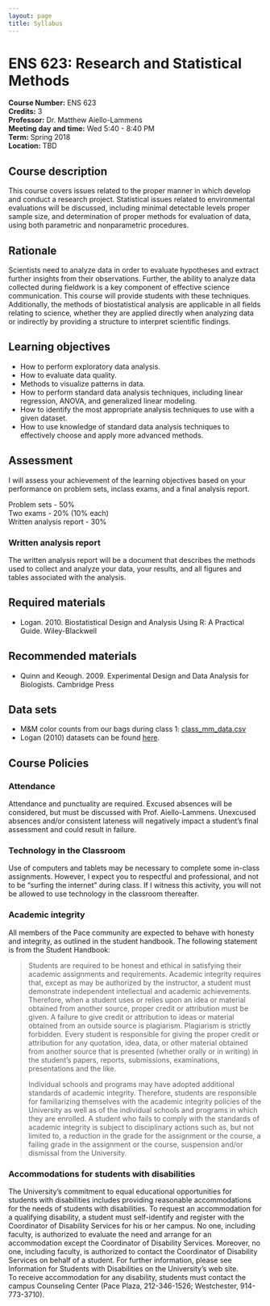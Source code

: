```yaml
---
layout: page
title: Syllabus
---
```


# ENS 623: Research and Statistical Methods

**Course Number:** ENS 623  
**Credits:** 3  
**Professor:** Dr. Matthew Aiello-Lammens  
**Meeting day and time:** Wed 5:40 - 8:40 PM  
**Term:** Spring 2018  
**Location:** TBD   

## Course description

This course covers issues related to the proper manner in which develop and conduct a research project.
Statistical issues related to environmental evaluations will be discussed, including minimal detectable levels proper sample size, and determination of proper methods for evaluation of data, using both parametric and nonparametric procedures. 

## Rationale

Scientists need to analyze data in order to evaluate hypotheses and extract further insights from their observations. 
Further, the ability to analyze data collected during fieldwork is a key component of effective science communication. 
This course will provide students with these techniques.
Additionally, the methods of biostatistical analysis are applicable in all fields relating to science, whether they are applied directly when analyzing data or indirectly by providing a structure to interpret scientific findings.


## Learning objectives

* How to perform exploratory data analysis.
* How to evaluate data quality.
* Methods to visualize patterns in data.
* How to perform standard data analysis techniques, including linear regression, ANOVA, and generalized linear modeling.
* How to identify the most appropriate analysis techniques to use with a given dataset.
* How to use knowledge of standard data analysis techniques to effectively choose and apply more advanced methods.

## Assessment

I will assess your achievement of the learning objectives based on your performance on problem sets, inclass exams, and a final analysis report.

Problem sets - 50%  
Two exams - 20% (10% each)  
Written analysis report - 30%  

### Written analysis report

The written analysis report will be a document that describes the methods used to collect and analyze your data, your results, and all figures and tables associated with the analysis. 


## Required materials

* Logan. 2010. Biostatistical Design and Analysis Using R: A Practical Guide. Wiley-Blackwell

## Recommended materials

* Quinn and Keough. 2009. Experimental Design and Data Analysis for Biologists. Cambridge Press



<!---
## Course schedule

This is a guide for the material we will cover during the course, however it may be amended during the semester as needed. 
Note that the **Reading** column indicates chapters in which material relavant to our topic can be found. 
I do not expect you to read all of what is listed here, but rather am pointing to the chapters most relevant for helping you solidify your knowledge of what we cover in class.

|Date | Topic | Reading | Lecture Notes | Assignment |
|-----|-------|---------|---------------|------------|
|1/25 |Introduction to Biostatistics and R |Q&K Chap. 1; Logan Chap. 1 | [Lecture notes 1](http://mlammens.github.io/Biostats/lectures/Lecture-1.html); [In class R file](http://mlammens.github.io/Biostats/lectures/Lecture-1-InClass.R)|[Problem Set 1](http://mlammens.github.io/Biostats/problem_sets/Problem-set-1.html) |
|2/1  |Data Exploration and Probability Distributions |Q&K Chap. 1 & 4; Logan Chap. 3 & 5 | [Lecture notes 2](http://mlammens.github.io/Biostats/lectures/Lecture-2.html); [In class R file](http://mlammens.github.io/Biostats/lectures/Lecture-2-InClass.R)| |
|2/8  |Probability Distributions and Estimation |Q&K Chap. 2 ; Logan Chap. 3 |[Lecture notes 3](http://mlammens.github.io/Biostats/lectures/Lecture-3.html); [In class R file](http://mlammens.github.io/Biostats/lectures/Lecture-3-InClass.R) | [Problem Set 2](http://mlammens.github.io/Biostats/problem_sets/Problem-set-2.html)|
|2/15 | NO CLASS | | | |
|2/22 |Distributions and Hypothesis Testing |Q&K Chap. 2; Logan Chap. 3 |[Lecture notes 4](http://mlammens.github.io/Biostats/lectures/Lecture-4.html); [In class R file](http://mlammens.github.io/Biostats/lectures/Lecture-4-InClass.R) |[Problem Set 3](http://mlammens.github.io/Biostats/problem_sets/Problem-set-3.html) |
|2/29 |Estimation, Hypothesis Testing |Q&K Chap. 3; Logan Chap. 6  |[Lecture notes 5](http://mlammens.github.io/Biostats/lectures/Lecture-5.html); [In class R file](http://mlammens.github.io/Biostats/lectures/Lecture-5-InClass.R) | |
|3/7  |Hypothesis Testing, Non-parametric Methods, Introduction to Linear Models |Q&K Chap. 3; Logan Chap. 6 |[Lecture notes 6](http://mlammens.github.io/Biostats/lectures/Lecture-6.html); [In class R file](http://mlammens.github.io/Biostats/lectures/Lecture-6-InClass.R) | |
|3/14 |Correlation and Regression| | [Lecture notes 7](http://mlammens.github.io/Biostats/lectures/Lecture-7.html); [Lecture notes 7 - addition](http://mlammens.github.io/Biostats/lectures/Lecture-7-Notes.pdf); [In class R file](http://mlammens.github.io/Biostats/lectures/Lecture-7-InClass.R) |Take-home Midterm  |
|3/21 | NO CLASS | | | |
|3/28 | Regression and Multiple Regression |Q&K Chap. 5 & 6; Logan Chap. 8 & 9 |[Lecture notes 8](http://mlammens.github.io/Biostats/lectures/Lecture-8.html); [Lecture notes 8 - addition](http://mlammens.github.io/Biostats/lectures/Lecture-8-Notes.pdf); [In class R file](http://mlammens.github.io/Biostats/lectures/Lecture-8-InClass.R) |[Problem Set 4](http://mlammens.github.io/Biostats/problem_sets/Problem-set-4.html) |
|4/4  |Review of Midterm; Special Lecture | | | |
|4/11 |Review of Midterm; Multiple and complex regression; ANOVA |Q&K Chap. 6; Logan Chap. 9 |[Lecture notes 9](http://mlammens.github.io/Biostats/lectures/Lecture-9.html) | |
|4/18 | Complex regression; ANOVA (cont'd) |Q&K Chap. 6; Logan Chap. 9| [Lecture notes 10](http://mlammens.github.io/Biostats/lectures/Lecture-10.html); [In class R file](http://mlammens.github.io/Biostats/lectures/Lecture-10.R)  | [Problem Set 5](http://mlammens.github.io/Biostats/problem_sets/Problem-set-5.html) |
|4/25 |Nested and Factorial ANOVA |Q&K 8 & 9; Logan 11 & 12 |[Lecture notes 11](http://mlammens.github.io/Biostats/lectures/Lecture-11.html); [In class R file](http://mlammens.github.io/Biostats/lectures/Lecture-11-InClass.R) | [Problem Set 6](http://mlammens.github.io/Biostats/problem_sets/Problem-set-6.html) |
|5/2  |ANCOVA; Analysis of Frequencies; GLM; wrap-up |Logan Chap. 15-17; Q&K 12-14 |[Lecture notes 12](http://mlammens.github.io/Biostats/lectures/Lecture-12.html); [In class R file](http://mlammens.github.io/Biostats/lectures/Lecture-12-InClass.R) | Take-home Final (Due May 11, 2016) |
|5/9  |Project Presentations | [Correlation](https://xkcd.com/552/) | | PROJECT PAPERS DUE |
--->


## Data sets

* M&M color counts from our bags during class 1: [class_mm_data.csv](http://mlammens.github.io/Biostats/data/class_mm_data.csv)
* Logan (2010) datasets can be found [here](https://github.com/mlammens/Biostats/tree/gh-pages/data/Logan_Examples).

Course Policies
---------------

### Attendance

Attendance and punctuality are required. Excused absences will be
considered, but must be discussed with Prof. Aiello-Lammens. Unexcused
absences and/or consistent lateness will negatively impact a student’s
final assessment and could result in failure.

### Technology in the Classroom

Use of computers and tablets may be necessary to complete some in-class
assignments. However, I expect you to respectful and professional, and
not to be “surfing the internet” during class. If I witness this
activity, you will not be allowed to use technology in the classroom
thereafter.

### Academic integrity

All members of the Pace community are expected to behave with honesty
and integrity, as outlined in the student handbook. The following
statement is from the Student Handbook:

> Students are required to be honest and ethical in satisfying their
> academic assignments and requirements. Academic integrity requires
> that, except as may be authorized by the instructor, a student must
> demonstrate independent intellectual and academic achievements.
> Therefore, when a student uses or relies upon an idea or material
> obtained from another source, proper credit or attribution must be
> given. A failure to give credit or attribution to ideas or material
> obtained from an outside source is plagiarism. Plagiarism is strictly
> forbidden. Every student is responsible for giving the proper credit
> or attribution for any quotation, idea, data, or other material
> obtained from another source that is presented (whether orally or in
> writing) in the student’s papers, reports, submissions, examinations,
> presentations and the like.
>
> Individual schools and programs may have adopted additional standards
> of academic integrity. Therefore, students are responsible for
> familiarizing themselves with the academic integrity policies of the
> University as well as of the individual schools and programs in which
> they are enrolled. A student who fails to comply with the standards of
> academic integrity is subject to disciplinary actions such as, but not
> limited to, a reduction in the grade for the assignment or the course,
> a failing grade in the assignment or the course, suspension and/or
> dismissal from the University.

### Accommodations for students with disabilities

The University’s commitment to equal educational opportunities for
students with disabilities includes providing reasonable accommodations
for the needs of students with disabilities. To request an accommodation
for a qualifying disability, a student must self-identify and register
with the Coordinator of Disability Services for his or her campus. No
one, including faculty, is authorized to evaluate the need and arrange
for an accommodation except the Coordinator of Disability Services.
Moreover, no one, including faculty, is authorized to contact the
Coordinator of Disability Services on behalf of a student. For further
information, please see Information for Students with Disabilities on
the University’s web site.\
To receive accommodation for any disability, students must contact the
campus Counseling Center (Pace Plaza, 212-346-1526; Westchester,
914-773-3710).
